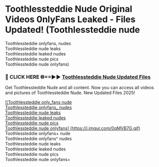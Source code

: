 # Toothlessteddie Nude Original Videos 0nlyFans Leaked - Files Updated! (Toothlessteddie nude<br>

Toothlessteddie onlyfans, nudes<br>
Toothlessteddie nude leaks<br>
Toothlessteddie leaked nudes<br>
Toothlessteddie nude pics<br>
Toothlessteddie nude onlyfans)

<h3>🔴 CLICK HERE 🌐==►► <a href="https://tinyurl.com/leaks-videos" rel="nofollow">Toothlessteddie Nude Updated Files</a></h3>

Get Toothlessteddie Nude and all content. Now you can access all videos and pictures of Toothlessteddie Nude. New Updated Files 2025!

[![Toothlessteddie only_fans nude<br>
Toothlessteddie onlyfans_ nudes<br>
Toothlessteddie nude leaks<br>
Toothlessteddie leaked nudes<br>
Toothlessteddie nude pics<br>
Toothlessteddie nude onlyfans]
(https://i.imgur.com/0qMVB7G.gif)](https://tinyurl.com/leaks-videos)
Toothlessteddie onlyfans+ nude<br>
Toothlessteddie onlyfans^ nudes<br>
Toothlessteddie nude leaks<br>
Toothlessteddie leaked nudes<br>
Toothlessteddie nude pics<br>
Toothlessteddie nude onlyfans+